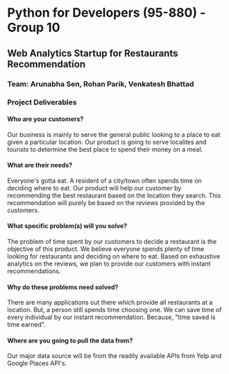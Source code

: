 
# Python for Developers (95-880) - Group 10

## Web Analytics Startup for Restaurants Recommendation

### Team: Arunabha Sen, Rohan Parik, Venkatesh Bhattad

### Project Deliverables

#### Who are your customers?

Our business is mainly to serve the general public looking to a place to eat given a particular location. Our product is going to serve localites and tourists to determine the best place to spend their money on a meal.

#### What are their needs? 

Everyone's gotta eat. A resident of a city/town often spends time on deciding where to eat. Our product will help our customer by recommending the best restaurant based on the location they search. This recommendation will purely be based on the reviews provided by the customers.

#### What specific problem(s) will you solve?

The problem of time spent by our customers to decide a restaurant is the objective of this product. We believe everyone spends plenty of time looking for restaurants and deciding on where to eat. Based on exhaustive analytics on the reviews, we plan to provide our customers with instant recommendations.

#### Why do these problems need solved?

There are many applications out there which provide all restaurants at a location. But, a person still spends time choosing one. We can save time of every individual by our instant recommendation. Because, "time saved is time earned".

#### Where are you going to pull the data from?

Our major data source will be from the readily available APIs from Yelp and Google Places API's.

